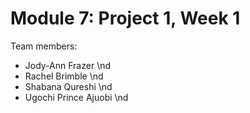 # Module 7: Project 1, Week 1

Team members:

- Jody-Ann Frazer \nd
- Rachel Brimble \nd
- Shabana Qureshi \nd
- Ugochi Prince Ajuobi \nd